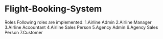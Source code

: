 # Flight-Booking-System

Roles
Following roles are implemented:
 1.Airline Admin
 2.Airline Manager
 3.Airline Accountant
 4.Airline Sales Person
 5.Agency Admin
 6.Agency Sales Person
 7.Customer
